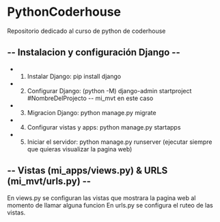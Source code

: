 # PythonCoderhouse
Repositorio dedicado al curso de python de coderhouse

## -- Instalacion y configuración Django -- ##

- 1) Instalar Django: pip install django
- 2) Configurar Django: (python -M) django-admin startproject #NombreDelProjecto -- mi_mvt en este caso
- 3) Migracion Django: python manage.py migrate
- 4) Configurar vistas y apps: python manage.py startapps
- 5) Iniciar el servidor: python manage.py runserver (ejecutar siempre que quieras visualizar la pagina web)

## -- Vistas (mi_apps/views.py) & URLS (mi_mvt/urls.py) -- ##

En views.py se configuran las vistas que mostrara la pagina web al momento de llamar alguna funcion
En urls.py se configura el ruteo de las vistas.

